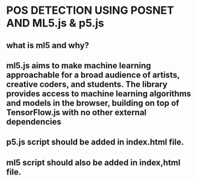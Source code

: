 # POS DETECTION USING POSNET AND ML5.js & p5.js

## what is ml5 and why?

## ml5.js aims to make machine learning approachable for a broad audience of artists, creative coders, and students. The library provides access to machine learning algorithms and models in the browser, building on top of TensorFlow.js with no other external dependencies


## p5.js script should be added in index.html file.

## ml5 script should also be added in index,html file.  

 
 